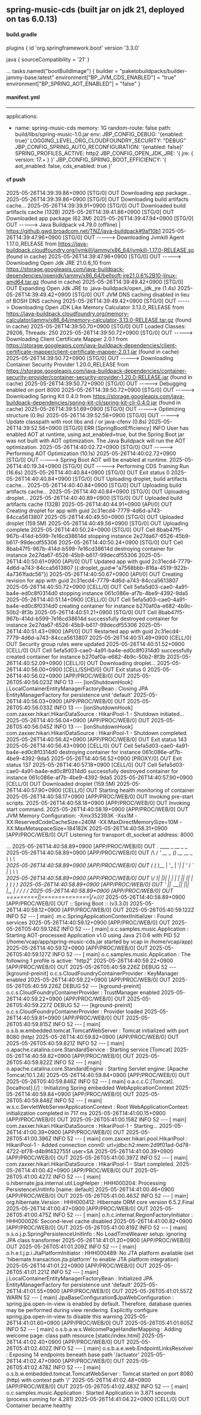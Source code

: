 

## spring-music-cds (built jar on jdk 21, deployed on tas 6.0.13)

#### build.gradle

plugins {
    id 'org.springframework.boot' version '3.3.0'

java {
    sourceCompatibility = '21'
}


...
tasks.named("bootBuildImage") {
    builder = "paketobuildpacks/builder-jammy-base:latest"
	environment["BP_JVM_CDS_ENABLED"] = "true"
	environment["BP_SPRING_AOT_ENABLED"] = "false"
}



#### manifest.yml

---
applications:
- name: spring-music-cds
  memory: 1G
  random-route: false
  path: build/libs/spring-music-1.0.jar
  env:
    JBP_CONFIG_DEBUG: '{enabled: true}'
    LOGGING_LEVEL_ORG_CLOUDFOUNDRY_SECURITY: "DEBUG"
    JBP_CONFIG_SPRING_AUTO_RECONFIGURATION: '{enabled: false}'
    SPRING_PROFILES_ACTIVE: http2
    JBP_CONFIG_OPEN_JDK_JRE: '{ jre: { version: 17.+ } }'
    JBP_CONFIG_SPRING_BOOT_EFFICIENCY: '{ aot_enabled: false, cds_enabled: true }'

#### cf push

   2025-05-26T14:39:39.86+0900 [STG/0] OUT Downloading app package...
   2025-05-26T14:39:39.86+0900 [STG/0] OUT Downloading build artifacts cache...
   2025-05-26T14:39:39.91+0900 [STG/0] OUT Downloaded build artifacts cache (132B)
   2025-05-26T14:39:41.86+0900 [STG/0] OUT Downloaded app package (62.3M)
   2025-05-26T14:39:47.94+0900 [STG/0] OUT -----> Java Buildpack v4.79.0 (offline) | https://github.gwd.broadcom.net/TNZ/java-buildpack#9af10b1
   2025-05-26T14:39:47.96+0900 [STG/0] OUT -----> Downloading Jvmkill Agent 1.17.0_RELEASE from https://java-buildpack.cloudfoundry.org/jvmkill/jammy/x86_64/jvmkill-1.17.0-RELEASE.so (found in cache)
   2025-05-26T14:39:47.96+0900 [STG/0] OUT -----> Downloading Open Jdk JRE 21.0.6_10 from https://storage.googleapis.com/java-buildpack-dependencies/openjdk/jammy/x86_64/bellsoft-jre21.0.6%2B10-linux-amd64.tar.gz (found in cache)
   2025-05-26T14:39:49.42+0900 [STG/0] OUT Expanding Open Jdk JRE to .java-buildpack/open_jdk_jre (1.4s)
   2025-05-26T14:39:49.42+0900 [STG/0] OUT JVM DNS caching disabled in lieu of BOSH DNS caching
   2025-05-26T14:39:49.42+0900 [STG/0] OUT -----> Downloading Open JDK Like Memory Calculator 3.13.0_RELEASE from https://java-buildpack.cloudfoundry.org/memory-calculator/jammy/x86_64/memory-calculator-3.13.0-RELEASE.tar.gz (found in cache)
   2025-05-26T14:39:50.70+0900 [STG/0] OUT Loaded Classes: 29206, Threads: 250
   2025-05-26T14:39:50.72+0900 [STG/0] OUT -----> Downloading Client Certificate Mapper 2.0.1 from https://storage.googleapis.com/java-buildpack-dependencies/client-certificate-mapper/client-certificate-mapper-2.0.1.jar (found in cache)
   2025-05-26T14:39:50.72+0900 [STG/0] OUT -----> Downloading Container Security Provider 1.20.0_RELEASE from https://storage.googleapis.com/java-buildpack-dependencies/container-security-provider/container-security-provider-1.20.0-RELEASE.jar (found in cache)
   2025-05-26T14:39:50.72+0900 [STG/0] OUT -----> Debugging enabled on port 8000
   2025-05-26T14:39:50.72+0900 [STG/0] OUT -----> Downloading Spring Kit 0.4.0 from https://storage.googleapis.com/java-buildpack-dependencies/spring-kit-cli/spring-kit-cli-0.4.0.jar (found in cache)
   2025-05-26T14:39:51.69+0900 [STG/0] OUT -----> Optimizing structure (0.9s)
   2025-05-26T14:39:52.58+0900 [STG/0] OUT -----> Update classpath with root libs and / or java-cfenv (0.8s)
   2025-05-26T14:39:52.58+0900 [STG/0] ERR [SpringBootEfficiency]           INFO  User has enabled AOT at runtime, using aot_enabled=true, but the Spring Boot jar was not built with AOT optimization. The Java Buildpack will run the AOT optimization.
   2025-05-26T14:40:02.72+0900 [STG/0] OUT -----> Performing AOT Optimization (10.1s)
   2025-05-26T14:40:02.72+0900 [STG/0] OUT -----> Spring Boot AOT will be enabled at runtime.
   2025-05-26T14:40:19.34+0900 [STG/0] OUT -----> Performing CDS Training Run (16.6s)
   2025-05-26T14:40:40.84+0900 [STG/0] OUT Exit status 0
   2025-05-26T14:40:40.84+0900 [STG/0] OUT Uploading droplet, build artifacts cache...
   2025-05-26T14:40:40.84+0900 [STG/0] OUT Uploading build artifacts cache...
   2025-05-26T14:40:40.84+0900 [STG/0] OUT Uploading droplet...
   2025-05-26T14:40:40.89+0900 [STG/0] OUT Uploaded build artifacts cache (132B)
   2025-05-26T14:40:44.91+0900 [API/0] OUT Creating droplet for app with guid 2c31ecd4-7779-4d6d-a743-84cca5613807
   2025-05-26T14:40:49.50+0900 [STG/0] OUT Uploaded droplet (159.5M)
   2025-05-26T14:40:49.56+0900 [STG/0] OUT Uploading complete
   2025-05-26T14:40:50.24+0900 [STG/0] OUT Cell 8bab47f5-967b-414d-b599-7e16cd38614d stopping instance 2e27da67-6526-45b9-b617-99decdf55306
   2025-05-26T14:40:50.24+0900 [STG/0] OUT Cell 8bab47f5-967b-414d-b599-7e16cd38614d destroying container for instance 2e27da67-6526-45b9-b617-99decdf55306
   2025-05-26T14:40:50.61+0900 [API/0] OUT Updated app with guid 2c31ecd4-7779-4d6d-a743-84cca5613807 ({:droplet_guid=>"a7568bbb-816a-4519-922b-4a7361fadc56"})
   2025-05-26T14:40:50.67+0900 [API/0] OUT Creating revision for app with guid 2c31ecd4-7779-4d6d-a743-84cca5613807
   2025-05-26T14:40:50.72+0900 [CELL/0] OUT Cell 5efa5d03-cae0-4a91-ba4e-ed0c8f0314d0 stopping instance 061c086e-af7b-4be9-4392-9da5
   2025-05-26T14:40:51.14+0900 [CELL/0] OUT Cell 5efa5d03-cae0-4a91-ba4e-ed0c8f0314d0 creating container for instance b270af0a-e682-4b9c-50b2-8f3b
   2025-05-26T14:40:51.21+0900 [STG/0] OUT Cell 8bab47f5-967b-414d-b599-7e16cd38614d successfully destroyed container for instance 2e27da67-6526-45b9-b617-99decdf55306
   2025-05-26T14:40:51.43+0900 [API/0] OUT Restarted app with guid 2c31ecd4-7779-4d6d-a743-84cca5613807
   2025-05-26T14:40:51.49+0900 [CELL/0] OUT Security group rules were updated
   2025-05-26T14:40:51.52+0900 [CELL/0] OUT Cell 5efa5d03-cae0-4a91-ba4e-ed0c8f0314d0 successfully created container for instance b270af0a-e682-4b9c-50b2-8f3b
   2025-05-26T14:40:52.09+0900 [CELL/0] OUT Downloading droplet...
   2025-05-26T14:40:56.00+0900 [CELL/SSHD/0] OUT Exit status 0
   2025-05-26T14:40:56.02+0900 [APP/PROC/WEB/0] OUT 2025-05-26T05:40:56.023Z  INFO 13 --- [ionShutdownHook] j.LocalContainerEntityManagerFactoryBean : Closing JPA EntityManagerFactory for persistence unit 'default'
   2025-05-26T14:40:56.03+0900 [APP/PROC/WEB/0] OUT 2025-05-26T05:40:56.033Z  INFO 13 --- [ionShutdownHook] com.zaxxer.hikari.HikariDataSource       : HikariPool-1 - Shutdown initiated...
   2025-05-26T14:40:56.04+0900 [APP/PROC/WEB/0] OUT 2025-05-26T05:40:56.045Z  INFO 13 --- [ionShutdownHook] com.zaxxer.hikari.HikariDataSource       : HikariPool-1 - Shutdown completed.
   2025-05-26T14:40:56.42+0900 [APP/PROC/WEB/0] OUT Exit status 143
   2025-05-26T14:40:56.43+0900 [CELL/0] OUT Cell 5efa5d03-cae0-4a91-ba4e-ed0c8f0314d0 destroying container for instance 061c086e-af7b-4be9-4392-9da5
   2025-05-26T14:40:56.52+0900 [PROXY/0] OUT Exit status 137
   2025-05-26T14:40:57.18+0900 [CELL/0] OUT Cell 5efa5d03-cae0-4a91-ba4e-ed0c8f0314d0 successfully destroyed container for instance 061c086e-af7b-4be9-4392-9da5
   2025-05-26T14:40:57.90+0900 [CELL/0] OUT Downloaded droplet (159.5M)
   2025-05-26T14:40:57.90+0900 [CELL/0] OUT Starting health monitoring of container
   2025-05-26T14:40:58.17+0900 [APP/PROC/WEB/0] OUT Invoking pre-start scripts.
   2025-05-26T14:40:58.18+0900 [APP/PROC/WEB/0] OUT Invoking start command.
   2025-05-26T14:40:58.19+0900 [APP/PROC/WEB/0] OUT JVM Memory Configuration: -Xmx352393K -Xss1M -XX:ReservedCodeCacheSize=240M -XX:MaxDirectMemorySize=10M -XX:MaxMetaspaceSize=184182K
   2025-05-26T14:40:58.31+0900 [APP/PROC/WEB/0] OUT Listening for transport dt_socket at address: 8000

   ...
   2025-05-26T14:40:58.89+0900 [APP/PROC/WEB/0] OUT .   ____          _            __ _ _
   2025-05-26T14:40:58.89+0900 [APP/PROC/WEB/0] OUT /\\ / ___'_ __ _ _(_)_ __  __ _ \ \ \ \
   2025-05-26T14:40:58.89+0900 [APP/PROC/WEB/0] OUT ( ( )\___ | '_ | '_| | '_ \/ _` | \ \ \ \
   2025-05-26T14:40:58.89+0900 [APP/PROC/WEB/0] OUT \\/  ___)| |_)| | | | | || (_| |  ) ) ) )
   2025-05-26T14:40:58.89+0900 [APP/PROC/WEB/0] OUT '  |____| .__|_| |_|_| |_\__, | / / / /
   2025-05-26T14:40:58.89+0900 [APP/PROC/WEB/0] OUT =========|_|==============|___/=/_/_/_/
   2025-05-26T14:40:58.89+0900 [APP/PROC/WEB/0] OUT :: Spring Boot ::                (v3.3.0)
   2025-05-26T14:40:59.12+0900 [APP/PROC/WEB/0] OUT 2025-05-26T05:40:59.122Z  INFO 52 --- [           main] .m.c.SpringApplicationContextInitializer : Found services
   2025-05-26T14:40:59.12+0900 [APP/PROC/WEB/0] OUT 2025-05-26T05:40:59.126Z  INFO 52 --- [           main] o.c.samples.music.Application            : Starting AOT-processed Application v1.0 using Java 21.0.6 with PID 52 (/home/vcap/app/spring-music-cds.jar started by vcap in /home/vcap/app)
   2025-05-26T14:40:59.12+0900 [APP/PROC/WEB/0] OUT 2025-05-26T05:40:59.127Z  INFO 52 --- [           main] o.c.samples.music.Application            : The following 1 profile is active: "http2"
   2025-05-26T14:40:59.22+0900 [APP/PROC/WEB/0] OUT 2025-05-26T05:40:59.226Z DEBUG 52 --- [kground-preinit] o.c.s.CloudFoundryContainerProvider      : KeyManager enabled
   2025-05-26T14:40:59.22+0900 [APP/PROC/WEB/0] OUT 2025-05-26T05:40:59.226Z DEBUG 52 --- [kground-preinit] o.c.s.CloudFoundryContainerProvider      : TrustManager enabled
   2025-05-26T14:40:59.22+0900 [APP/PROC/WEB/0] OUT 2025-05-26T05:40:59.227Z DEBUG 52 --- [kground-preinit] o.c.s.CloudFoundryContainerProvider      : Provider loaded
   2025-05-26T14:40:59.81+0900 [APP/PROC/WEB/0] OUT 2025-05-26T05:40:59.815Z  INFO 52 --- [           main] o.s.b.w.embedded.tomcat.TomcatWebServer  : Tomcat initialized with port 8080 (http)
   2025-05-26T14:40:59.82+0900 [APP/PROC/WEB/0] OUT 2025-05-26T05:40:59.821Z  INFO 52 --- [           main] o.apache.catalina.core.StandardService   : Starting service [Tomcat]
   2025-05-26T14:40:59.82+0900 [APP/PROC/WEB/0] OUT 2025-05-26T05:40:59.822Z  INFO 52 --- [           main] o.apache.catalina.core.StandardEngine    : Starting Servlet engine: [Apache Tomcat/10.1.24]
   2025-05-26T14:40:59.84+0900 [APP/PROC/WEB/0] OUT 2025-05-26T05:40:59.846Z  INFO 52 --- [           main] o.a.c.c.C.[Tomcat].[localhost].[/]       : Initializing Spring embedded WebApplicationContext
   2025-05-26T14:40:59.84+0900 [APP/PROC/WEB/0] OUT 2025-05-26T05:40:59.848Z  INFO 52 --- [           main] w.s.c.ServletWebServerApplicationContext : Root WebApplicationContext: initialization completed in 717 ms
   2025-05-26T14:41:00.15+0900 [APP/PROC/WEB/0] OUT 2025-05-26T05:41:00.158Z  INFO 52 --- [           main] com.zaxxer.hikari.HikariDataSource       : HikariPool-1 - Starting...
   2025-05-26T14:41:00.39+0900 [APP/PROC/WEB/0] OUT 2025-05-26T05:41:00.396Z  INFO 52 --- [           main] com.zaxxer.hikari.pool.HikariPool        : HikariPool-1 - Added connection conn0: url=jdbc:h2:mem:2d9f01ad-0d78-4722-bf78-d4b9f432755f user=SA
   2025-05-26T14:41:00.39+0900 [APP/PROC/WEB/0] OUT 2025-05-26T05:41:00.397Z  INFO 52 --- [           main] com.zaxxer.hikari.HikariDataSource       : HikariPool-1 - Start completed.
   2025-05-26T14:41:00.42+0900 [APP/PROC/WEB/0] OUT 2025-05-26T05:41:00.427Z  INFO 52 --- [           main] o.hibernate.jpa.internal.util.LogHelper  : HHH000204: Processing PersistenceUnitInfo [name: default]
   2025-05-26T14:41:00.46+0900 [APP/PROC/WEB/0] OUT 2025-05-26T05:41:00.463Z  INFO 52 --- [           main] org.hibernate.Version                    : HHH000412: Hibernate ORM core version 6.5.2.Final
   2025-05-26T14:41:00.47+0900 [APP/PROC/WEB/0] OUT 2025-05-26T05:41:00.475Z  INFO 52 --- [           main] o.h.c.internal.RegionFactoryInitiator    : HHH000026: Second-level cache disabled
   2025-05-26T14:41:00.82+0900 [APP/PROC/WEB/0] OUT 2025-05-26T05:41:00.819Z  INFO 52 --- [           main] o.s.o.j.p.SpringPersistenceUnitInfo      : No LoadTimeWeaver setup: ignoring JPA class transformer
   2025-05-26T14:41:01.20+0900 [APP/PROC/WEB/0] OUT 2025-05-26T05:41:01.209Z  INFO 52 --- [           main] o.h.e.t.j.p.i.JtaPlatformInitiator       : HHH000489: No JTA platform available (set 'hibernate.transaction.jta.platform' to enable JTA platform integration)
   2025-05-26T14:41:01.22+0900 [APP/PROC/WEB/0] OUT 2025-05-26T05:41:01.221Z  INFO 52 --- [           main] j.LocalContainerEntityManagerFactoryBean : Initialized JPA EntityManagerFactory for persistence unit 'default'
   2025-05-26T14:41:01.55+0900 [APP/PROC/WEB/0] OUT 2025-05-26T05:41:01.557Z  WARN 52 --- [           main] JpaBaseConfiguration$JpaWebConfiguration : spring.jpa.open-in-view is enabled by default. Therefore, database queries may be performed during view rendering. Explicitly configure spring.jpa.open-in-view to disable this warning
   2025-05-26T14:41:01.60+0900 [APP/PROC/WEB/0] OUT 2025-05-26T05:41:01.605Z  INFO 52 --- [           main] o.s.b.a.w.s.WelcomePageHandlerMapping    : Adding welcome page: class path resource [static/index.html]
   2025-05-26T14:41:02.40+0900 [APP/PROC/WEB/0] OUT 2025-05-26T05:41:02.402Z  INFO 52 --- [           main] o.s.b.a.e.web.EndpointLinksResolver      : Exposing 14 endpoints beneath base path '/actuator'
   2025-05-26T14:41:02.47+0900 [APP/PROC/WEB/0] OUT 2025-05-26T05:41:02.478Z  INFO 52 --- [           main] o.s.b.w.embedded.tomcat.TomcatWebServer  : Tomcat started on port 8080 (http) with context path '/'
   2025-05-26T14:41:02.48+0900 [APP/PROC/WEB/0] OUT 2025-05-26T05:41:02.483Z  INFO 52 --- [           main] o.c.samples.music.Application            : Started Application in 3.871 seconds (process running for 4.281)
   2025-05-26T14:41:04.22+0900 [CELL/0] OUT Container became healthy